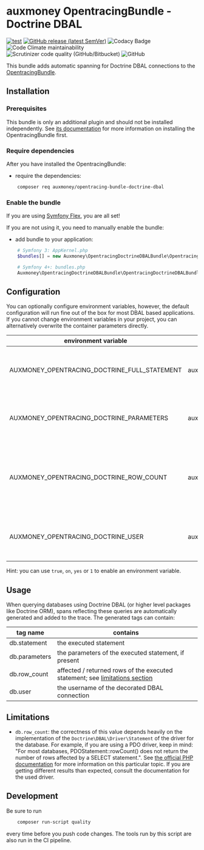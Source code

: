 # auxmoney OpentracingBundle - Doctrine DBAL

[![test](https://github.com/auxmoney/OpentracingBundle-Doctrine-DBAL/workflows/test/badge.svg)](https://github.com/auxmoney/OpentracingBundle-Doctrine-DBAL/actions?query=workflow%3Atest)
[![GitHub release (latest SemVer)](https://img.shields.io/github/v/release/auxmoney/OpentracingBundle-Doctrine-DBAL)](https://github.com/auxmoney/OpentracingBundle-Doctrine-DBAL/releases/latest)
![Codacy Badge](https://api.codacy.com/project/badge/Grade/5ccaae3d94cf41c68ad8de83ddcbca1a)
![Code Climate maintainability](https://img.shields.io/codeclimate/maintainability/auxmoney/OpentracingBundle-Doctrine-DBAL)
![Scrutinizer code quality (GitHub/Bitbucket)](https://img.shields.io/scrutinizer/quality/g/auxmoney/OpentracingBundle-Doctrine-DBAL)
![GitHub](https://img.shields.io/github/license/auxmoney/OpentracingBundle-Doctrine-DBAL)

This bundle adds automatic spanning for Doctrine DBAL connections to the [OpentracingBundle](https://github.com/auxmoney/OpentracingBundle-core).

## Installation

### Prerequisites

This bundle is only an additional plugin and should not be installed independently. See
[its documentation](https://github.com/auxmoney/OpentracingBundle-core#installation) for more information on installing the OpentracingBundle first.

### Require dependencies

After you have installed the OpentracingBundle:

* require the dependencies:

```bash
    composer req auxmoney/opentracing-bundle-doctrine-dbal
```

### Enable the bundle

If you are using [Symfony Flex](https://github.com/symfony/flex), you are all set!

If you are not using it, you need to manually enable the bundle:

* add bundle to your application:

```php
    # Symfony 3: AppKernel.php
    $bundles[] = new Auxmoney\OpentracingDoctrineDBALBundle\OpentracingDoctrineDBALBundle();
```

```php
    # Symfony 4+: bundles.php
    Auxmoney\OpentracingDoctrineDBALBundle\OpentracingDoctrineDBALBundle::class => ['all' => true],
```

## Configuration

You can optionally configure environment variables, however, the default configuration will run fine out of the box for most DBAL based applications.
If you cannot change environment variables in your project, you can alternatively overwrite the container parameters directly.

| environment variable | container parameter | type | default | description |
|---|---|---|---|---|
| AUXMONEY_OPENTRACING_DOCTRINE_FULL_STATEMENT | auxmoney_opentracing.doctrine.tag_full_statement | `string` | `true` | whether to add a tag with the full SQL statement to the span |
| AUXMONEY_OPENTRACING_DOCTRINE_PARAMETERS | auxmoney_opentracing.doctrine.tag_parameters | `string` | `true` | whether to add a tag with the statement parameters to the span |
| AUXMONEY_OPENTRACING_DOCTRINE_ROW_COUNT | auxmoney_opentracing.doctrine.tag_row_count | `string` | `false` | whether to add a tag with the affected / returned rows to the span; see [limitations section](#limitations) |
| AUXMONEY_OPENTRACING_DOCTRINE_USER | auxmoney_opentracing.doctrine.tag_user | `string` | `false` | whether to add a tag with the connection username to the span |

Hint: you can use `true`, `on`, `yes` or `1` to enable an environment variable.

## Usage

When querying databases using Doctrine DBAL (or higher level packages like Doctrine ORM), spans reflecting these queries are automatically generated and added to the trace. The generated tags can contain:

| tag name | contains |
|---|---|
| db.statement | the executed statement |
| db.parameters | the parameters of the executed statement, if present |
| db.row_count | affected / returned rows of the executed statement; see [limitations section](#limitations) |
| db.user | the username of the decorated DBAL connection | 

## Limitations

* `db.row_count`: the correctness of this value depends heavily on the implementation of the `Doctrine\DBAL\Driver\Statement` of the driver for the database.
For example, if you are using a PDO driver, keep in mind: "For most databases, PDOStatement::rowCount() does not return the number of rows 
affected by a SELECT statement.". See [the official PHP documentation](https://www.php.net/manual/en/pdostatement.rowcount.php) for more information on this particular topic.
If you are getting different results than expected, consult the documentation for the used driver.

## Development

Be sure to run

```bash
    composer run-script quality
```

every time before you push code changes. The tools run by this script are also run in the CI pipeline.
